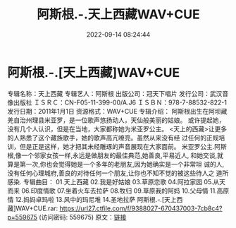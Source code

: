 ﻿---
title: 阿斯根.-.天上西藏WAV+CUE
date: 2022-09-14 08:24:44
categories: WAV车载音乐、镜像
tags: 华语中文
---
# 阿斯根.-.[天上西藏]WAV+CUE

专辑名称：天上西藏
专辑艺人：阿斯根
出版公司：冠天下唱片
发行公司：武汉音像出版社
ＩＳＲＣ：CN-F05-11-399-00/A.J6
ＩＳＢＮ：978-7-88532-822-1
发行日期：2011年1月1日
资源格式：WAV+CUE
专辑介绍：
阿斯根出生在阿坝藏羌自治州理县米亚罗，是一位歌声悠扬动人，天仙般美丽的姑娘。
或许提起她，没有几个人认识，但是在当地，大家都称她为米亚罗公主。
<天上的西藏>让更多的人熟悉了这个藏族歌手，她的歌声高亢嘹亮。虽然从来没有经
过任何的正规培训，但是正是这样，她才把其未经雕琢的声音展现在大家面前。
米亚罗公主.阿斯根,像一个邻家女孩一样,永远是做朋友的最佳典范,她善良,平易近人,
和她交谈,就算是第一次,你也会觉得她是一个多年的老朋友,因为她确实是一个非常坦
诚的人,没有任何心理城府,善良的对待任何一个朋友,让你也不知不觉的被这些待人之
道所感染.
专辑曲目：
01.天上西藏
02.我是好姑娘
03.草原恋歌
04.阿拉家园
05.从天而来
06.印度情歌
07.坐着火车去拉萨
08.牧归
09.草原我的阿妈
10.父母情
11.高原情
12.妈妈卓玛啦
13.风中的玛尼堆
14.圣地拉萨
阿斯根.-.[天上西藏]WAV+CUE.rar: https://url27.ctfile.com/f/9388027-670437003-7cb8c4?p=559675
(访问密码: 559675)
原文：[链接](https://blog.sina.com.cn/s/blog_1647c7e7601030zee.html)